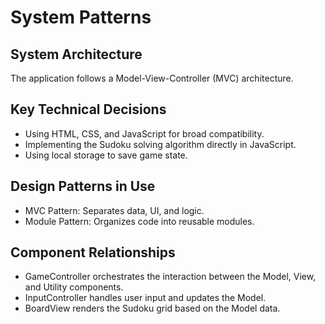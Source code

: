 # System Patterns

## System Architecture
The application follows a Model-View-Controller (MVC) architecture.

## Key Technical Decisions
- Using HTML, CSS, and JavaScript for broad compatibility.
- Implementing the Sudoku solving algorithm directly in JavaScript.
- Using local storage to save game state.

## Design Patterns in Use
- MVC Pattern: Separates data, UI, and logic.
- Module Pattern: Organizes code into reusable modules.

## Component Relationships
- GameController orchestrates the interaction between the Model, View, and Utility components.
- InputController handles user input and updates the Model.
- BoardView renders the Sudoku grid based on the Model data.
